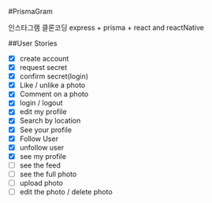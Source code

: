 #PrismaGram

인스타그램 클론코딩
express + prisma + react and reactNative

##User Stories

- [X] create account
- [X] request secret
- [X] confirm secret(login)
- [X] Like / unlike a photo
- [X] Comment on a photo
- [X] login / logout
- [X] edit my profile 
- [X] Search by location
- [X] See your profile
- [X] Follow User
- [X] unfollow user
- [X] see my profile
- [ ] see the feed
- [ ] see the full photo
- [ ] upload photo 
- [ ] edit the photo / delete photo 
